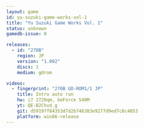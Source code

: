 ```yaml
---
layout: game
id: yu-suzuki-game-works-vol-1
title: "Yu Suzuki Game Works Vol. 1"
status: unknown
gamedb-issue: 0

releases:
  - id: "270B"
    region: JP
    version: "1.002"
    discs: 1
    medium: gdrom

videos:
  - fingerprint: "270B GD-ROM1/1 JP"
    title: Intro auto run
    hw: i7 2720qm, GeForce 540M
    yt: QE-B2Chvd_g
    git: d59197f84353d7d2b746383e9277d9ed7c8c4053
    platform: win86-release
---
```

